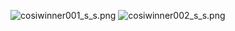 ![cosiwinner001_s_s.png](https://telegra.ph/file/8136ea99a7afae722f1bb.png)
    ![cosiwinner002_s_s.png](https://telegra.ph/file/de526e0327a61685cef08.png)
    